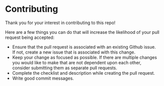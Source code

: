 # Contributing

Thank you for your interest in contributing to this repo!

Here are a few things you can do that will increase the likelihood of your pull
request being accepted:

- Ensure that the pull request is associated with an existing Github issue. If not, create a new issue that is associated with this change.
- Keep your change as focused as possible. If there are multiple changes you would like to make that are not dependent upon each other, consider submitting them as separate pull requests.
- Complete the checklist and description while creating the pull request.
- Write good commit messages.
